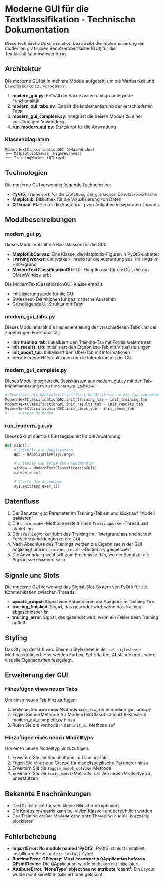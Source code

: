 # Moderne GUI für die Textklassifikation - Technische Dokumentation

Diese technische Dokumentation beschreibt die Implementierung der modernen grafischen Benutzeroberfläche (GUI) für die Textklassifikationsanwendung.

## Architektur

Die moderne GUI ist in mehrere Module aufgeteilt, um die Wartbarkeit und Erweiterbarkeit zu verbessern:

1. **modern_gui.py**: Enthält die Basisklassen und grundlegende Funktionalität
2. **modern_gui_tabs.py**: Enthält die Implementierung der verschiedenen Tabs
3. **modern_gui_complete.py**: Integriert die beiden Module zu einer vollständigen Anwendung
4. **run_modern_gui.py**: Startskript für die Anwendung

### Klassendiagramm

```
ModernTextClassificationGUI (QMainWindow)
├── MatplotlibCanvas (FigureCanvas)
└── TrainingWorker (QThread)
```

## Technologien

Die moderne GUI verwendet folgende Technologien:

- **PyQt5**: Framework für die Erstellung der grafischen Benutzeroberfläche
- **Matplotlib**: Bibliothek für die Visualisierung von Daten
- **QThread**: Klasse für die Ausführung von Aufgaben in separaten Threads

## Modulbeschreibungen

### modern_gui.py

Dieses Modul enthält die Basisklassen für die GUI:

- **MatplotlibCanvas**: Eine Klasse, die Matplotlib-Figuren in PyQt5 einbettet
- **TrainingWorker**: Ein Worker-Thread für die Ausführung des Trainings im Hintergrund
- **ModernTextClassificationGUI**: Die Hauptklasse für die GUI, die von QMainWindow erbt

Die ModernTextClassificationGUI-Klasse enthält:
- Initialisierungscode für die GUI
- Stylesheet-Definitionen für das moderne Aussehen
- Grundlegende UI-Struktur mit Tabs

### modern_gui_tabs.py

Dieses Modul enthält die Implementierung der verschiedenen Tabs und der zugehörigen Funktionalität:

- **init_training_tab**: Initialisiert den Training-Tab mit Formularelementen
- **init_results_tab**: Initialisiert den Ergebnisse-Tab mit Visualisierungen
- **init_about_tab**: Initialisiert den Über-Tab mit Informationen
- Verschiedene Hilfsfunktionen für die Interaktion mit der GUI

### modern_gui_complete.py

Dieses Modul integriert die Basisklassen aus modern_gui.py mit den Tab-Implementierungen aus modern_gui_tabs.py:

```python
# Erweitere die ModernTextClassificationGUI-Klasse um die Tab-Implementierungen
ModernTextClassificationGUI.init_training_tab = init_training_tab
ModernTextClassificationGUI.init_results_tab = init_results_tab
ModernTextClassificationGUI.init_about_tab = init_about_tab
# ... weitere Methoden
```

### run_modern_gui.py

Dieses Skript dient als Einstiegspunkt für die Anwendung:

```python
def main():
    # Erstelle die QApplication
    app = QApplication(sys.argv)
    
    # Erstelle und zeige das Hauptfenster
    window = ModernTextClassificationGUI()
    window.show()
    
    # Starte die Anwendung
    sys.exit(app.exec_())
```

## Datenfluss

1. Der Benutzer gibt Parameter im Training-Tab ein und klickt auf "Modell trainieren"
2. Die `train_model`-Methode erstellt einen `TrainingWorker`-Thread und startet ihn
3. Der `TrainingWorker` führt das Training im Hintergrund aus und sendet Fortschrittsmeldungen an die GUI
4. Nach Abschluss des Trainings werden die Ergebnisse in der GUI angezeigt und im `training_results`-Dictionary gespeichert
5. Die Anwendung wechselt zum Ergebnisse-Tab, wo der Benutzer die Ergebnisse einsehen kann

## Signale und Slots

Die moderne GUI verwendet das Signal-Slot-System von PyQt5 für die Kommunikation zwischen Threads:

- **update_output**: Signal zum Aktualisieren der Ausgabe im Training-Tab
- **training_finished**: Signal, das gesendet wird, wenn das Training abgeschlossen ist
- **training_error**: Signal, das gesendet wird, wenn ein Fehler beim Training auftritt

## Styling

Das Styling der GUI wird über ein Stylesheet in der `set_stylesheet`-Methode definiert. Hier werden Farben, Schriftarten, Abstände und andere visuelle Eigenschaften festgelegt.

## Erweiterung der GUI

### Hinzufügen eines neuen Tabs

Um einen neuen Tab hinzuzufügen:

1. Erstellen Sie eine neue Methode `init_new_tab` in modern_gui_tabs.py
2. Fügen Sie die Methode zur ModernTextClassificationGUI-Klasse in modern_gui_complete.py hinzu
3. Rufen Sie die Methode in der `init_ui`-Methode auf

### Hinzufügen eines neuen Modelltyps

Um einen neuen Modelltyp hinzuzufügen:

1. Erweitern Sie die Radiobuttons im Training-Tab
2. Fügen Sie eine neue Gruppe für modellspezifische Parameter hinzu
3. Erweitern Sie die `toggle_model_options`-Methode
4. Erweitern Sie die `train_model`-Methode, um den neuen Modelltyp zu unterstützen

## Bekannte Einschränkungen

- Die GUI ist nicht für sehr kleine Bildschirme optimiert
- Die Konfusionsmatrix kann bei vielen Klassen unübersichtlich werden
- Das Training großer Modelle kann trotz Threading die GUI kurzzeitig blockieren

## Fehlerbehebung

- **ImportError: No module named 'PyQt5'**: PyQt5 ist nicht installiert. Installieren Sie es mit `pip install PyQt5`
- **RuntimeError: QPixmap: Must construct a QApplication before a QPaintDevice**: Die QApplication wurde nicht korrekt initialisiert
- **AttributeError: 'NoneType' object has no attribute 'count'**: Ein Layout wurde nicht korrekt initialisiert oder gelöscht